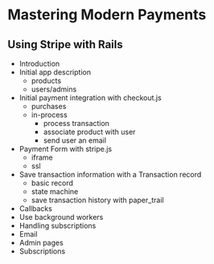 # Mastering Modern Payments
## Using Stripe with Rails

* Introduction
* Initial app description
  * products
  * users/admins
* Initial payment integration with checkout.js
  * purchases
  * in-process
    * process transaction
    * associate product with user
    * send user an email
* Payment Form with stripe.js
  * iframe
  * ssl
* Save transaction information with a Transaction record
  * basic record
  * state machine
  * save transaction history with paper_trail
* Callbacks
* Use background workers
* Handling subscriptions
* Email
* Admin pages
* Subscriptions

